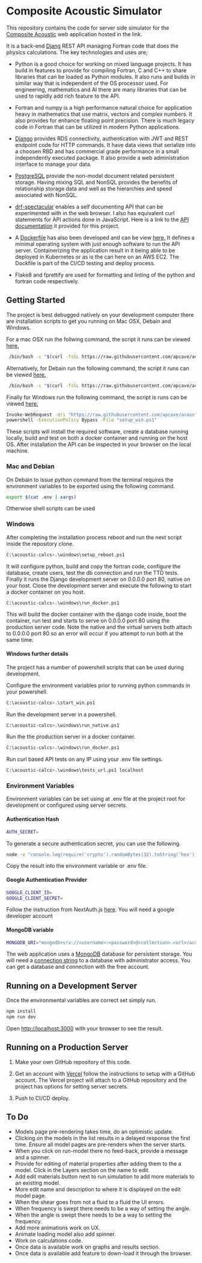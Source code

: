 # Composite Acoustic Simulator

This repository contains the code for server side simulator for the [Composite Acoustic](https://sound-wave.dev) web application hosted in the link.

It is a back-end [Djang](https://www.djangoproject.com/) REST API managing Fortran code that does the physics calculations. The key technologies and uses are;

- Python is a good choice for working on mixed language projects. It has build in features to provide for compiling Fortran, C and C++ to share libraries that can be loaded as Python modules. It also runs and builds in similar way that is independent of the OS processor used. For engineering, mathematics and AI there are many libraries that can be used to rapidly add rich feature to the API.

- Fortran and numpy is a high performance natural choice for application heavy in mathematics that use matrix, vectors and complex numbers. It also provides for enhance floating point precision. There is much legacy code in Fortran that can be utilized in modern Python applications.

- [Django](https://www.djangoproject.com/) provides RDS connectivity, authentication with JWT and REST endpoint code for HTTP commands. It have data views that serialize into a choosen RBD and has commercial grade performance in a small independently executed package. It also provide a web administration interface to manage your data.

- [PostgreSQL](https://www.postgresql.org) provide the non-model document related persistent storage. Having mixing SQL and NonSQL provides the benefits of relationship storage data and well as the hierarchies and speed associated with NonSQL.

- [drf-spectacular](https://drf-spectacular.readthedocs.io/en/latest/) enables a self documenting API that can be experimented with in the web browser. I also has equivalent curl statements for API actions done in JavaScript. Here is a link to the [API documentation](http://3.104.75.129/api/docs) it provided for this project.

- A [Dockerfile](https://docs.docker.com/build/concepts/dockerfile/) has also been developed and can be view [here.](https://github.com/apcave/acoustic-calcs/blob/main/run_docker) It defines a minimal operating system with just enough software to run the API server. Containerizing the application result in it being able to be deployed in Kubernetes or as is the can here on an AWS EC2. The Dockfile is part of the CI/CD testing and deploy process.

- Flake8 and fprettify are used for formatting and linting of the python and fortran code respectively.

## Getting Started

The project is best debugged natively on your development computer there are installation scripts to get you running on Mac OSX, Debain and Windows.

For a mac OSX run the follwing command, the script it runs can be viewed [here.](https://github.com/apcave/acoustic-calcs/blob/main/setup/setup_osx.sh)

````bash
 /bin/bash -c "$(curl -fsSL https://raw.githubusercontent.com/apcave/acoustic-calcs/refs/heads/main/setup/setup_osx.sh)"
````

Alternatively, for Debain run the following command, the script it runs can be viewed [here.](https://github.com/apcave/acoustic-calcs/blob/main/setup/setup_debian.sh)

````bash
 /bin/bash -c "$(curl -fsSL https://raw.githubusercontent.com/apcave/acoustic-calcs/refs/heads/main/setup/setup_debian.sh)"
````

Finally for Windows run the following command, the script is runs can be viewed [here.](https://github.com/apcave/acoustic-calcs/blob/main/setup/setup_win.ps1)
````bash
Invoke-WebRequest -Uri "https://raw.githubusercontent.com/apcave/acoustic-calcs/refs/heads/main/setup/setup_win.ps1" -OutFile "setup_win.ps1"
powershell -ExecutionPolicy Bypass -File "setup_win.ps1"
````

These scripts will install the required software, create a database running locally, build and test on both a docker container and running on the host OS. After installation the API can be inspected in your browser on the local machine.

### Mac and Debian

On Debain to issue python command from the terminal requires the environment variables to be exported using the following command.

````bash
export $(cat .env | xargs)

````

Otherwise shell scripts can be used

### Windows

After completing the installation process reboot and run the next script inside the repository clone.

```bash
C:\acoustic-calcs>.\windows\setup_reboot.ps1
```

It will configure python, build and copy the fortran code, configure the database, create users, test the db connection and run the TTD tests.
Finally it runs the Django development server on 0.0.0.0 port 80, native on your host.
Close the development server and execute the following to start a docker container on you host.

```bash
C:\acoustic-calcs>.\windows\run_docker.ps1
```

This will build the docker container with the django code inside, boot the container, run test and starts to serve on 0.0.0.0 port 80 using the production server code.
Note the native and the virtual servers both attach to 0.0.0.0 port 80 so an error will occur if you attempt to run both at the same time.

#### Windows further details

The project has a number of powershell scripts that can be used during development.

Configure the environment variables prior to running python commands in your powershell.

```bash
C:\acoustic-calcs>.\start_win.ps1
```

Run the development server in a powershell.

```bash
C:\acoustic-calcs>.\windows\run_native.ps1
```

Run the the production server in a docker container.

```bash
C:\acoustic-calcs>.\windows\run_docker.ps1
```

Run curl based API tests on any IP using your .env file settings.

```bash
C:\acoustic-calcs>.\windows\tests_url.ps1 localhost
```

### Environment Variables

Environment variables can be set using at .env file at the project root for development or configured using server secrets.

#### Authentication Hash

```bash
AUTH_SECRET=
```

To generate a secure authentication secret, you can use the following.

```bash
node -e "console.log(require('crypto').randomBytes(32).toString('hex'))"
```

Copy the result into the environment variable or .env file.

#### Google Authentication Provider

```bash
GOOGLE_CLIENT_ID=
GOOGLE_CLIENT_SECRET=
```

Follow the instruction from NextAuth.js [here](https://next-auth.js.org/providers/google). You will need a google developer account

#### MongoDB variable

```bash
MONGODB_URI="mongodb+srv://<username>:<password>@<collection>.<url>/acoustic?retryWrites=true&w=majority"
```

The web application uses a [MongoDB](https://mongodb.com) database for persistent storage. You will need a [connection string](https://www.mongodb.com/resources/products/fundamentals/mongodb-connection-string) to a database with administrator access. You can get a database and connection with the free account.

## Running on a Development Server

Once the environmental variables are correct set simply run.

```bash
npm install
npm run dev
```

Open [http://localhost:3000](http://localhost:3000) with your browser to see the result.

## Running on a Production Server

1. Make your own GitHub repository of this code.

2. Get an account with [Vercel](http://vercel.com) follow the instructions to setup with a GitHub account. The Vercel project will attach to a GitHub repository and the project has options for setting server secrets.

3. Push to CI/CD deploy.

## To Do

- Models page pre-rendering takes time, do an optimistic update.
- Clicking on the models in the list results in a delayed response the first time. Ensure all model pages are pre-renders when the server starts.
- When you click on run-model there no feed-back, provide a message and a spinner.
- Provide for editing of material properties after adding them to the a model. Click in the Layers section on the name to edit.
- Add edit materials button next to run simulation to add more materials to an existing model.
- More edit name and description to where it is displayed on the edit model page.
- When the shear goes from not a fluid to a fluid the UI errors.
- When frequency is swept there needs to be a way of setting the angle.
- When the angle is swept there needs to be a way to setting the frequency.
- Add more animations work on UX.
- Animate loading model also add spinner.
- Work on calculations code.
- Once data is available work on graphs and results section.
- Once data is available add feature to down-load it through the browser.
